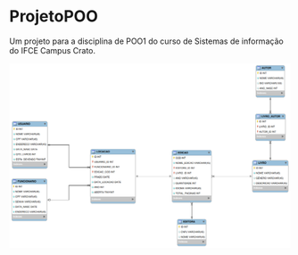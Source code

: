 # ProjetoPOO
Um projeto para a disciplina de POO1 do curso de Sistemas de informação do IFCE Campus Crato.

<img src="./database/livraria_logico.png">